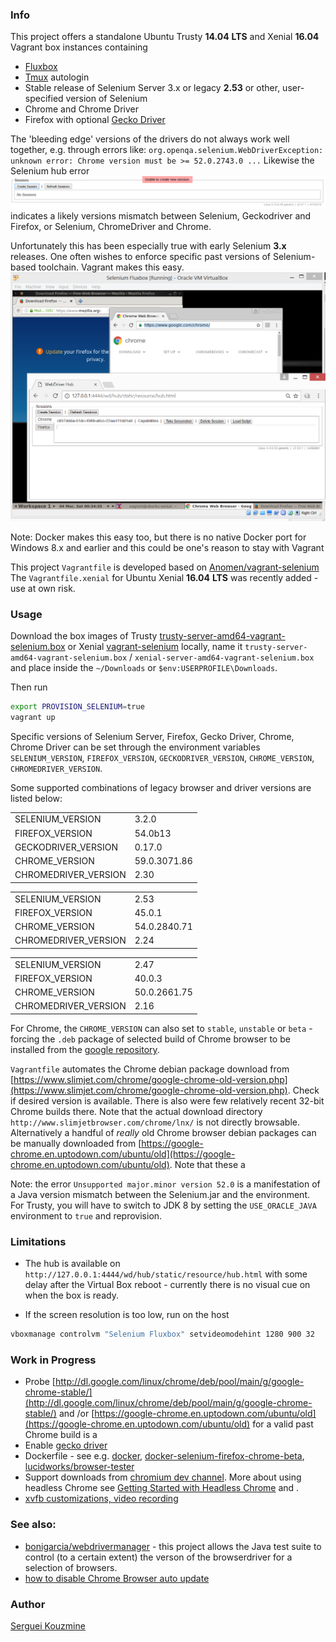 ### Info


This project offers a standalone Ubuntu Trusty __14.04__ __LTS__ and Xenial __16.04__ Vagrant box instances containing

 * [Fluxbox](https://wiki.debian.org/FluxBox)
 * [Tmux](https://github.com/tmux/tmux) autologin
 * Stable release of Selenium Server 3.x or legacy __2.53__ or other, user-specified version of Selenium
 * Chrome and Chrome Driver
 * Firefox with optional [Gecko Driver](https://github.com/mozilla/geckodriver/releases)

The 'bleeding edge' versions of the drivers do not always work well together, e.g. through errors like:
`org.openqa.selenium.WebDriverException: unknown error: Chrome version must be >= 52.0.2743.0 ...`
Likewise the Selenium hub error
![box](https://github.com/sergueik/selenium-fluxbox/blob/master/screenshots/session_error.png)
indicates a likely versions mismatch between Selenium, Geckodriver and Firefox, or Selenium, ChromeDriver and Chrome.

Unfortunately this has been especially true with early Selenium __3.x__ releases.
One often wishes to enforce specific past versions of Selenium-based toolchain.
Vagrant makes this easy. 
![box](https://github.com/sergueik/selenium-fluxbox/blob/master/screenshots/box.png)

Note: Docker makes this easy too, but there is no native Docker port for Windows 8.x and earlier and this could be one's reason to stay with Vagrant

This project `Vagrantfile` is developed based on [Anomen/vagrant-selenium](https://github.com/Anomen/vagrant-selenium/blob/master/script.sh)
The `Vagrantfile.xenial` for Ubuntu Xenial __16.04__ __LTS__
was recently added - use at own risk.

### Usage

Download the box images of Trusty [trusty-server-amd64-vagrant-selenium.box](https://atlas.hashicorp.com/ubuntu/boxes/trusty64)
 or Xenial [vagrant-selenium](https://atlas.hashicorp.com/Th33x1l3/boxes/vagrant-selenium/versions/0.2.1/providers/virtualbox.box)
locally, name it `trusty-server-amd64-vagrant-selenium.box` / `xenial-server-amd64-vagrant-selenium.box` and place inside the `~/Downloads` or `$env:USERPROFILE\Downloads`.

Then run
```bash
export PROVISION_SELENIUM=true
vagrant up
```
Specific versions of Selenium Server, Firefox, Gecko Driver, Chrome, Chrome Driver can be set through the environment variables
`SELENIUM_VERSION`, `FIREFOX_VERSION`, `GECKODRIVER_VERSION`, `CHROME_VERSION`, `CHROMEDRIVER_VERSION`.


Some supported combinations of legacy browser and driver versions are listed below:

|                      |              |
|----------------------|--------------|
| SELENIUM_VERSION     | 3.2.0        |
| FIREFOX_VERSION      | 54.0b13      |
| GECKODRIVER_VERSION  | 0.17.0       |
| CHROME_VERSION       | 59.0.3071.86 |
| CHROMEDRIVER_VERSION | 2.30         |

|                      |              |
|----------------------|--------------|
| SELENIUM_VERSION     | 2.53         |
| FIREFOX_VERSION      | 45.0.1       |
| CHROME_VERSION       | 54.0.2840.71 |
| CHROMEDRIVER_VERSION | 2.24         |

|                      |              |
|----------------------|--------------|
| SELENIUM_VERSION     | 2.47         |
| FIREFOX_VERSION      | 40.0.3       |
| CHROME_VERSION       | 50.0.2661.75 |
| CHROMEDRIVER_VERSION | 2.16         |

For Chrome, the `CHROME_VERSION` can also set to `stable`, `unstable` or `beta` - forcing the `.deb` package of selected build of Chrome browser to be installed from the
[google repository](https://www.google.com/linuxrepositories/).

`Vagrantfile` automates the Chrome debian package download from
[https://www.slimjet.com/chrome/google-chrome-old-version.php](https://www.slimjet.com/chrome/google-chrome-old-version.php).
Check if desired version is available. There is also were few relatively recent 32-bit Chrome builds there.
Note that the actual download directory `http://www.slimjetbrowser.com/chrome/lnx/` is not directly browsable.
Alternatively a handful of *really* old Chrome browser debian packages can be  manually downloaded from [https://google-chrome.en.uptodown.com/ubuntu/old](https://google-chrome.en.uptodown.com/ubuntu/old). Note that these a

Note: the error `Unsupported major.minor version 52.0` is a manifestation of a Java version mismatch between the Selenium.jar and the environment. For Trusty,
you will have to switch to JDK 8 by setting the `USE_ORACLE_JAVA` environment to `true` and reprovision.

### Limitations
  * The hub is available on `http://127.0.0.1:4444/wd/hub/static/resource/hub.html` with some delay after the Virtual Box reboot - currently there is no visual cue on when the box is ready.

  * If the screen resolution is too low, run on the host
```bash
vboxmanage controlvm "Selenium Fluxbox" setvideomodehint 1280 900 32
```

### Work in Progress
 * Probe [http://dl.google.com/linux/chrome/deb/pool/main/g/google-chrome-stable/](http://dl.google.com/linux/chrome/deb/pool/main/g/google-chrome-stable/) and /or [https://google-chrome.en.uptodown.com/ubuntu/old](https://google-chrome.en.uptodown.com/ubuntu/old) for a valid past Chrome build is a
 * Enable [gecko driver](https://developer.mozilla.org/en-US/docs/Mozilla/QA/Marionette/WebDriver)
 * Dockerfile - see e.g. [docker](https://github.com/elgalu/docker-selenium), [docker-selenium-firefox-chrome-beta](https://github.com/vvo/docker-selenium-firefox-chrome-beta), [lucidworks/browser-tester](https://github.com/lucidworks/browser-tester)
 * Support downloads from [chromium dev channel](http://www.chromium.org/getting-involved/dev-channel). More about using headless Chrome see
   [Getting Started with Headless Chrome](https://developers.google.com/web/updates/2017/04/headless-chrome) and [](https://chromium.googlesource.com/chromium/src/+/lkgr/headless/README.md).
 * [xvfb customizations, video recording](https://github.com/aimmac23/selenium-video-node)

### See also:

 * [bonigarcia/webdrivermanager](https://github.com/bonigarcia/webdrivermanager) - this project allows the Java test suite to control (to a certain extent) the verson of the browserdriver for a selection of browsers.
 * [how to disable Chrome Browser auto update](https://stackoverflow.com/questions/18483087/how-to-disable-google-chrome-auto-update)

### Author
[Serguei Kouzmine](kouzmine_serguei@yahoo.com)
